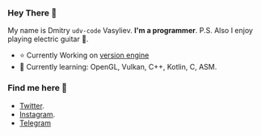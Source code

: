 ### Hey There :wave:
My name is Dmitry `udv-code` Vasyliev. **I'm a programmer**. <!-- LOL! -->
P.S. Also I enjoy playing electric guitar :guitar:.
- :star: Currently Working on [version engine](https://github.com/udv-code/version)
- :milky_way: Currently learning: OpenGL, Vulkan, C++, Kotlin, C, ASM.
### Find  me here :mag_right:
- [Twitter](https://twitter.com/udvtweet).
- [Instagram](https://instagram.com/udvcode).
- [Telegram](https://t.me/udvcode)
